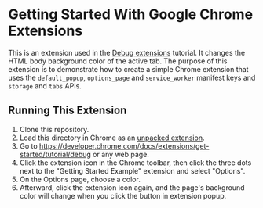 # Getting Started With Google Chrome Extensions

This is an extension used in the [Debug extensions][1] tutorial. It changes the HTML body background color of the active tab.
The purpose of this extension is to demonstrate how to create a simple Chrome extension that uses the `default_popup`, `options_page` and `service_worker` manifest keys and `storage` and `tabs` APIs.

 ## Running This Extension

1. Clone this repository.
2. Load this directory in Chrome as an [unpacked extension][2].
3. Go to https://developer.chrome.com/docs/extensions/get-started/tutorial/debug or any web page.
4. Click the extension icon in the Chrome toolbar, then click the three dots next to the "Getting Started Example" extension and select "Options".
5. On the Options page, choose a color.
6. Afterward, click the extension icon again, and the page's background color will change when you click the button in extension popup.
 
[1]: https://developer.chrome.com/docs/extensions/get-started/tutorial/debug
[2]: https://developer.chrome.com/docs/extensions/mv3/getstarted/development-basics/#load-unpacked